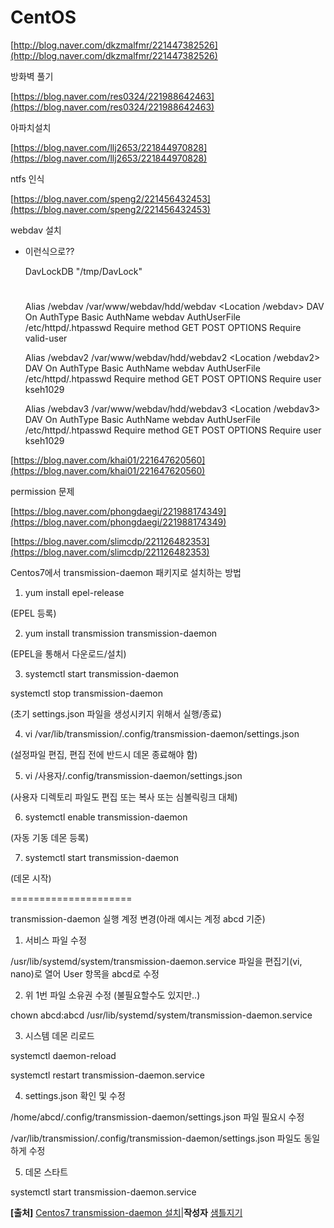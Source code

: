 # CentOS

[http://blog.naver.com/dkzmalfmr/221447382526](http://blog.naver.com/dkzmalfmr/221447382526)

방화벽 풀기

[https://blog.naver.com/res0324/221988642463](https://blog.naver.com/res0324/221988642463)

아파치설치

[https://blog.naver.com/llj2653/221844970828](https://blog.naver.com/llj2653/221844970828)

ntfs 인식

[https://blog.naver.com/speng2/221456432453](https://blog.naver.com/speng2/221456432453)

webdav 설치

- 이런식으로??

    DavLockDB "/tmp/DavLock"

    # 

    Alias /webdav /var/www/webdav/hdd/webdav
    <Location /webdav>
    DAV On
    AuthType Basic
    AuthName webdav
    AuthUserFile /etc/httpd/.htpasswd
    <RequireAny>
    Require method GET POST OPTIONS
    Require valid-user
    </RequireAny>
    </Location>

    Alias /webdav2 /var/www/webdav/hdd/webdav2
    <Location /webdav2>
    DAV On
    AuthType Basic
    AuthName webdav
    AuthUserFile /etc/httpd/.htpasswd
    <RequireAny>
    Require method GET POST OPTIONS
    Require user kseh1029
    </RequireAny>
    </Location>

    Alias /webdav3 /var/www/webdav/hdd/webdav3
    <Location /webdav3>
    DAV On
    AuthType Basic
    AuthName webdav
    AuthUserFile /etc/httpd/.htpasswd
    <RequireAny>
    Require method GET POST OPTIONS
    Require user kseh1029
    </RequireAny>
    </Location>

[https://blog.naver.com/khai01/221647620560](https://blog.naver.com/khai01/221647620560)

permission 문제

[https://blog.naver.com/phongdaegi/221988174349](https://blog.naver.com/phongdaegi/221988174349)

[https://blog.naver.com/slimcdp/221126482353](https://blog.naver.com/slimcdp/221126482353)

Centos7에서 transmission-daemon 패키지로 설치하는 방법

1) yum install epel-release

(EPEL 등록)

2) yum install transmission transmission-daemon

(EPEL을 통해서 다운로드/설치)

3) systemctl start transmission-daemon

systemctl stop transmission-daemon

(초기 settings.json 파일을 생성시키지 위해서 실행/종료)

4) vi /var/lib/transmission/.config/transmission-daemon/settings.json

(설정파일 편집, 편집 전에 반드시 데몬 종료해야 함)

5) vi /사용자/.config/transmission-daemon/settings.json

(사용자 디렉토리 파일도 편집 또는 복사 또는 심볼릭링크 대체)

6) systemctl enable transmission-daemon

(자동 기동 데몬 등록)

7) systemctl start transmission-daemon

(데몬 시작)

=====================

transmission-daemon 실행 계정 변경(아래 예시는 계정 abcd 기준)

1) 서비스 파일 수정

/usr/lib/systemd/system/transmission-daemon.service 파일을 편집기(vi, nano)로 열어 User 항목을 abcd로 수정

2) 위 1번 파일 소유권 수정 (불필요할수도 있지만..)

chown abcd:abcd /usr/lib/systemd/system/transmission-daemon.service

3) 시스템 데몬 리로드

systemctl daemon-reload

systemctl restart transmission-daemon.service

4) settings.json 확인 및 수정

/home/abcd/.config/transmission-daemon/settings.json 파일 필요시 수정

/var/lib/transmission/.config/transmission-daemon/settings.json 파일도 동일하게 수정

5) 데몬 스타트

systemctl start transmission-daemon.service

**[출처]** [Centos7 transmission-daemon 설치](https://blog.naver.com/k000305/221672694018)|**작성자** [샘틀지기](https://blog.naver.com/k000305)